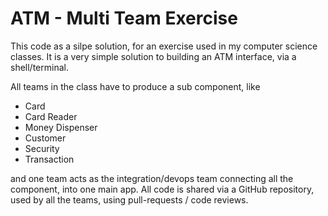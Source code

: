 # ATM - Multi Team Exercise
This code as a silpe solution, for an exercise used in my computer science classes. It is a very simple solution to building an ATM interface, via a shell/terminal. 

All teams in the class have to produce a sub component, like
- Card
- Card Reader
- Money Dispenser
- Customer
- Security
- Transaction

and one team acts as the integration/devops team connecting all the component, into one main app. All code is shared via a GitHub repository, used by all the teams, using pull-requests / code reviews. 
